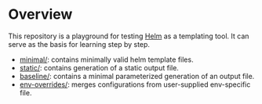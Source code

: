 # Overview

This repository is a playground for testing [Helm](https://helm.sh) as a templating tool.
It can serve as the basis for learning step by step.

- [minimal/](minimal/README.md): contains minimally valid helm template files.
- [static/](static/README.md): contains generation of a static output file.
- [baseline/](baseline/README.md): contains a minimal parameterized generation of an output file.
- [env-overrides/](env-overrides/README.md): merges configurations from user-supplied env-specific file.

